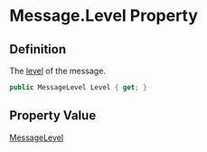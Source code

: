# Message.Level Property
## Definition

The [level](MrKWatkins.Ast.MessageLevel.md) of the message.

```c#
public MessageLevel Level { get; }
```

## Property Value

[MessageLevel](MrKWatkins.Ast.MessageLevel.md)
